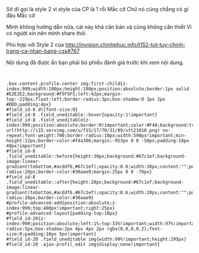 Sở dĩ gọi là style 2 vì style của CP là 1 rồi Mắc cỡ
Chứ nó cũng chẳng có gì đâu Mắc cỡ

Mình không hướng dẫn nữa, cái này khá căn bản và cũng không cần thiết
Vì có người xin nên mình share thôi

Phù hợp với Style 2 của http://invision.chinhphuc.info/t152-tut-tuy-chinh-trang-ca-nhan-bang-css#767

Nội dung đã được ẩn bạn phải bỏ phiếu đánh giá trước khi xem nội dung.

```


.box-content.profile.center img:first-child{z-index:999;width:180px;height:180px;position:absolute;border:1px solid #E2E2E2;background:#F5F5F5;left:42px;margin-top:-229px;float:left;border-radius:3px;box-shadow:0 1px 2px #DDD;padding:4px}
#field_id-8 dt{font-size:0}
#field_id-8 .field_uneditable::hover{opacity:1!important}
#field_id-8 .field_uneditable{z-index:999;position:absolute;border:0!important;color:#F40;background:transparent url(http://i15.servimg.com/u/f15/17/70/31/89/stt21010.png) no-repeat;font-weight:700;border-radius:10px;width:590px!important;min-height:12px;border-color:#f4a306;margin:-953px 0 0 -50px;padding:18px 40px!important}
#field_id-8 .field_uneditable::before{height:30px;background:#67c1ef;background-image:linear-gradient(tobottom,#acddf6,#67c1ef);opacity:0.6;width:30px;content:"";position:absolute;border-radius:20px;border-color:#30aae9;margin:25px 0 0 -70px}
#field_id-8 .field_uneditable::after{height:20px;background:#67c1ef;background-image:linear-gradient(tobottom,#acddf6,#67c1ef);opacity:0.6;width:20px;content:"";position:absolute;left:-3%;top:76px;border-radius:20px;border-color:#30aae9}
#profile-advanced-add{position:absolute;z-index:999;top:480px!important;right:25px}
#profile-advanced-layout{padding-top:10px}
#field_id-20{z-index:990;position:absolute;left:1%;top:33%!important;width:97%!important;height:300px;background:#fff;border-radius:5px;box-shadow:2px 4px 4px 2px rgba(0,0,0,0.2);font-size:0;padding:10px 5px!important}
#field_id-20 .field_uneditable img{width:99%!important;height:295px}
#field_id-20 .ajax-profil_edit img{display:none!important}



```